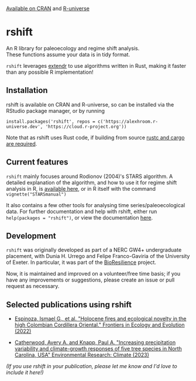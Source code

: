 [Available on CRAN](https://cran.r-project.org/package=rshift) and [R-universe](https://alexhroom.r-universe.dev/rshift)

# rshift
An R library for paleoecology and regime shift analysis.  
These functions assume your data is in tidy format.

`rshift` leverages [extendr](https://extendr.github.io/) to use algorithms written in Rust, making it faster
than any possible R implementation! 

## Installation
rshift is available on CRAN and R-universe, so can be installed via the RStudio package manager, or by running

```install.packages('rshift', repos = c('https://alexhroom.r-universe.dev', 'https://cloud.r-project.org'))```

Note that as rshift uses Rust code, if building from source [rustc and cargo are required](https://www.rust-lang.org/tools/install).

## Current features
`rshift` mainly focuses around Rodionov (2004)'s STARS algorithm. A detailed explanation of the algorithm, 
and how to use it for regime shift analysis in R, is [available here](https://cran.r-project.org/web/packages/rshift/vignettes/STARSmanual.pdf), 
or in R itself with the command `vignette("STARSmanual")` 

It also contains a few other tools for analysing time series/paleoecological data. 
For further documentation and help with rshift, either run `help(packages = "rshift")`, 
or view the documentation [here](https://www.rdocumentation.org/packages/rshift). 

## Development
`rshift` was originally developed as part of a NERC GW4+ undergraduate placement, 
with Dunia H. Urrego and Felipe Franco-Gaviria of the University of Exeter. 
In particular, it was part of the [BioResilience](https://blogs.exeter.ac.uk/bioresilience/) project.

Now, it is maintained and improved on a volunteer/free time basis; 
if you have any improvements or suggestions, please create an issue or pull request as necessary.

## Selected publications using rshift
- [Espinoza, Ismael G., et al. "Holocene fires and ecological novelty in the high Colombian Cordillera Oriental." Frontiers in Ecology and Evolution (2022)](https://doi.org/10.3389/fevo.2022.895152)

- [Catherwood, Avery A. and Knapp, Paul A. "Increasing precipitation variability and climate-growth responses of five tree species in North Carolina, USA" Environmental Research: Climate (2023)](https://doi.org/10.1088/2752-5295/ad0445)

*(If you use rshift in your publication, please let me know and I'd love to include it here!)*
